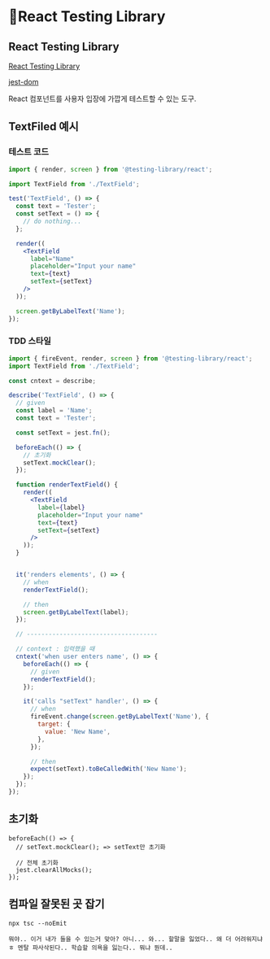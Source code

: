 # React Testing Library

## React Testing Library

[React Testing Library](https://github.com/testing-library/react-testing-library)

[jest-dom](https://github.com/testing-library/jest-dom)

React 컴포넌트를 사용자 입장에 가깝게 테스트할 수 있는 도구.



## TextFiled 예시

### 테스트 코드

```jsx
import { render, screen } from '@testing-library/react';

import TextField from './TextField';

test('TextField', () => {
  const text = 'Tester';
  const setText = () => {
    // do nothing...
  };

  render((
    <TextField
      label="Name"
      placeholder="Input your name"
      text={text}
      setText={setText}
    />
  ));

  screen.getByLabelText('Name');
});
```

### TDD 스타일

```jsx
import { fireEvent, render, screen } from '@testing-library/react';
import TextField from './TextField';

const cntext = describe;

describe('TextField', () => {
  // given
  const label = 'Name';
  const text = 'Tester';

  const setText = jest.fn();

  beforeEach(() => {
    // 초기화
    setText.mockClear();
  });

  function renderTextField() {
    render((
      <TextField
        label={label}
        placeholder="Input your name"
        text={text}
        setText={setText}
      />
    ));
  }


  it('renders elements', () => {
    // when
    renderTextField();

    // then
    screen.getByLabelText(label);
  });

  // ------------------------------------

  // context : 입력했을 때
  cntext('when user enters name', () => {
    beforeEach(() => {
      // given
      renderTextField();
    });

    it('calls "setText" handler', () => {
      // when
      fireEvent.change(screen.getByLabelText('Name'), {
        target: {
          value: 'New Name',
        },
      });

      // then
      expect(setText).toBeCalledWith('New Name');
    });
  });
});
```

## 초기화

```
beforeEach(() => {
  // setText.mockClear(); => setText만 초기화
  
  // 전체 초기화
  jest.clearAllMocks();
});
```

## 컴파일 잘못된 곳 잡기

```
npx tsc --noEmit
```



`뭐야.. 이거 내가 들을 수 있는거 맞아? 아니... 와... 할말을 잃었다.. 왜 더 어려워지냐 ㅎ 멘탈 파사삭된다.. 학습할 의욕을 잃는다.. 뭐냐 뭔데..`&#x20;
